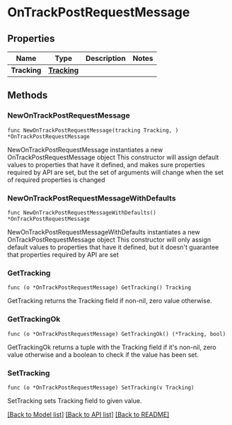 # OnTrackPostRequestMessage

## Properties

Name | Type | Description | Notes
------------ | ------------- | ------------- | -------------
**Tracking** | [**Tracking**](Tracking.md) |  | 

## Methods

### NewOnTrackPostRequestMessage

`func NewOnTrackPostRequestMessage(tracking Tracking, ) *OnTrackPostRequestMessage`

NewOnTrackPostRequestMessage instantiates a new OnTrackPostRequestMessage object
This constructor will assign default values to properties that have it defined,
and makes sure properties required by API are set, but the set of arguments
will change when the set of required properties is changed

### NewOnTrackPostRequestMessageWithDefaults

`func NewOnTrackPostRequestMessageWithDefaults() *OnTrackPostRequestMessage`

NewOnTrackPostRequestMessageWithDefaults instantiates a new OnTrackPostRequestMessage object
This constructor will only assign default values to properties that have it defined,
but it doesn't guarantee that properties required by API are set

### GetTracking

`func (o *OnTrackPostRequestMessage) GetTracking() Tracking`

GetTracking returns the Tracking field if non-nil, zero value otherwise.

### GetTrackingOk

`func (o *OnTrackPostRequestMessage) GetTrackingOk() (*Tracking, bool)`

GetTrackingOk returns a tuple with the Tracking field if it's non-nil, zero value otherwise
and a boolean to check if the value has been set.

### SetTracking

`func (o *OnTrackPostRequestMessage) SetTracking(v Tracking)`

SetTracking sets Tracking field to given value.



[[Back to Model list]](../README.md#documentation-for-models) [[Back to API list]](../README.md#documentation-for-api-endpoints) [[Back to README]](../README.md)


